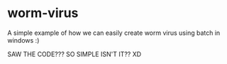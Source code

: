 # worm-virus
A simple example of how we can easily create worm virus using batch in windows :)


SAW THE CODE???
SO SIMPLE ISN'T IT?? XD
